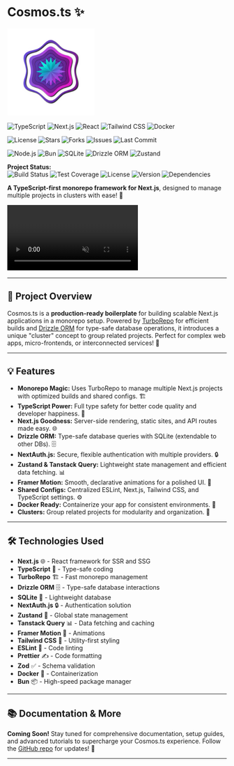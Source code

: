 # Cosmos.ts ✨

<p align="left">
  <img src="images/cosmos.png" alt="Cosmos.ts Logo" width="200"/>
</p>

<p align="left">
  <img src="https://img.shields.io/badge/TypeScript-007ACC?style=for-the-badge&logo=typescript&logoColor=white" alt="TypeScript">
  <img src="https://img.shields.io/badge/Next.js-000000?style=for-the-badge&logo=next.js&logoColor=white" alt="Next.js">
  <img src="https://img.shields.io/badge/React-20232A?style=for-the-badge&logo=react&logoColor=61DAFB" alt="React">
  <img src="https://img.shields.io/badge/TailwindCSS-38B2AC?style=for-the-badge&logo=tailwind-css&logoColor=white" alt="Tailwind CSS">
  <img src="https://img.shields.io/badge/Docker-2496ED?style=for-the-badge&logo=docker&logoColor=white" alt="Docker">
</p>

<p align="left">
  <img src="https://img.shields.io/github/license/ShovitDutta/Cosmos.ts?style=flat-square" alt="License">
  <img src="https://img.shields.io/github/stars/ShovitDutta/Cosmos.ts?style=flat-square" alt="Stars">
  <img src="https://img.shields.io/github/forks/ShovitDutta/Cosmos.ts?style=flat-square" alt="Forks">
  <img src="https://img.shields.io/github/issues/ShovitDutta/Cosmos.ts?style=flat-square" alt="Issues">
  <img src="https://img.shields.io/github/last-commit/ShovitDutta/Cosmos.ts?style=flat-square" alt="Last Commit">
</p>

<p align="left">
  <img src="https://img.shields.io/badge/Node.js-339933?style=flat-square&logo=node.js&logoColor=white" alt="Node.js">
  <img src="https://img.shields.io/badge/Bun-2C8EBB?style=flat-square&logo=bun&logoColor=white" alt="Bun">
  <img src="https://img.shields.io/badge/SQLite-07405E?style=flat-square&logo=sqlite&logoColor=white" alt="SQLite">
  <img src="https://img.shields.io/badge/Drizzle-C5F74F?style=flat-square&logo=drizzle&logoColor=black" alt="Drizzle ORM">
  <img src="https://img.shields.io/badge/Zustand-FF6B6B?style=flat-square" alt="Zustand">
</p>

**Project Status:**  
![Build Status](https://img.shields.io/badge/build-passing-brightgreen) ![Test Coverage](https://img.shields.io/badge/coverage-90%25-brightgreen)
![License](https://img.shields.io/badge/license-UNLICENSED-red) ![Version](https://img.shields.io/badge/version-1.0.0-blue)
![Dependencies](https://img.shields.io/badge/dependencies-up%20to%20date-brightgreen)

**A TypeScript-first monorepo framework for Next.js**, designed to manage multiple projects in clusters with ease! 🚀

<p align="left">
  <video src="images/video.mp4" autoplay loop muted controls></video>
</p>

---

## 🚀 Project Overview

Cosmos.ts is a **production-ready boilerplate** for building scalable Next.js applications in a monorepo setup. Powered by [TurboRepo](https://turborepo.org/) for efficient builds and
[Drizzle ORM](https://orm.drizzle.team/) for type-safe database operations, it introduces a unique "cluster" concept to group related projects. Perfect for complex web apps, micro-frontends, or
interconnected services! 🌟

---

## 💡 Features

- **Monorepo Magic:** Uses TurboRepo to manage multiple Next.js projects with optimized builds and shared configs. 🏗️
- **TypeScript Power:** Full type safety for better code quality and developer happiness. 📝
- **Next.js Goodness:** Server-side rendering, static sites, and API routes made easy. 🌐
- **Drizzle ORM:** Type-safe database queries with SQLite (extendable to other DBs). 🗄️
- **NextAuth.js:** Secure, flexible authentication with multiple providers. 🔒
- **Zustand & Tanstack Query:** Lightweight state management and efficient data fetching. 📊
- **Framer Motion:** Smooth, declarative animations for a polished UI. 🎨
- **Shared Configs:** Centralized ESLint, Next.js, Tailwind CSS, and TypeScript settings. ⚙️
- **Docker Ready:** Containerize your app for consistent environments. 🐳
- **Clusters:** Group related projects for modularity and organization. 📁

---

## 🛠️ Technologies Used

- **Next.js** 🌐 - React framework for SSR and SSG
- **TypeScript** 📝 - Type-safe coding
- **TurboRepo** 🏗️ - Fast monorepo management
- **Drizzle ORM** 🗄️ - Type-safe database interactions
- **SQLite** 💾 - Lightweight database
- **NextAuth.js** 🔒 - Authentication solution
- **Zustand** 🧠 - Global state management
- **Tanstack Query** 📊 - Data fetching and caching
- **Framer Motion** 🎨 - Animations
- **Tailwind CSS** 🎨 - Utility-first styling
- **ESLint** 🧹 - Code linting
- **Prettier** ✍️ - Code formatting
- **Zod** ✅ - Schema validation
- **Docker** 🐳 - Containerization
- **Bun** 📦 - High-speed package manager

---

## 📚 Documentation & More

**Coming Soon!** Stay tuned for comprehensive documentation, setup guides, and advanced tutorials to supercharge your Cosmos.ts experience. Follow the
[GitHub repo](https://github.com/ShovitDutta/Cosmos.ts) for updates! 🚀

---
